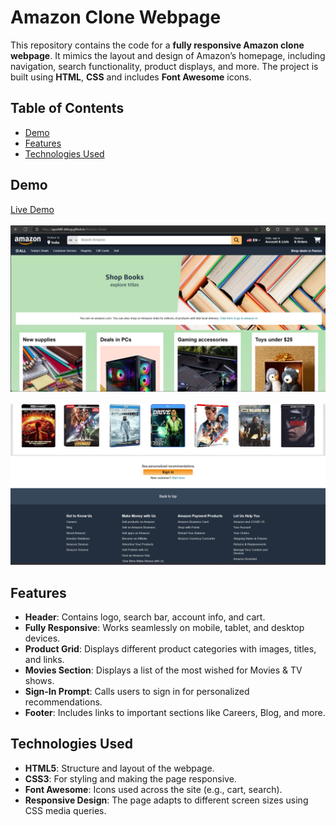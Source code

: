 # Amazon Clone Webpage

This repository contains the code for a **fully responsive Amazon clone webpage**. It mimics the layout and design of Amazon’s homepage, including navigation, search functionality, product displays, and more. The project is built using **HTML**, **CSS** and includes **Font Awesome** icons.

## Table of Contents
- [Demo](#demo)
- [Features](#features)
- [Technologies Used](#technologies-used)

## Demo
[Live Demo](https://ayush88-debug.github.io/Amazon-clone/) <br><br>
![Amazon Clone Screenshot](./assets/demo1.png) <br><br>
![Amazon Clone Screenshot](./assets/demo2.png)  

## Features

- **Header**: Contains logo, search bar, account info, and cart.
- **Fully Responsive**: Works seamlessly on mobile, tablet, and desktop devices.
- **Product Grid**: Displays different product categories with images, titles, and links.
- **Movies Section**: Displays a list of the most wished for Movies & TV shows.
- **Sign-In Prompt**: Calls users to sign in for personalized recommendations.
- **Footer**: Includes links to important sections like Careers, Blog, and more.

## Technologies Used

- **HTML5**: Structure and layout of the webpage.
- **CSS3**: For styling and making the page responsive.
- **Font Awesome**: Icons used across the site (e.g., cart, search).
- **Responsive Design**: The page adapts to different screen sizes using CSS media queries.
